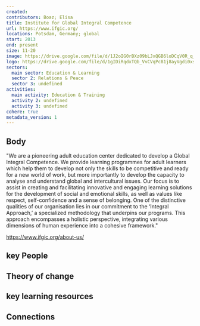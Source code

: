 ```yaml
---
created:
contributors: Boaz; Elisa
title: Institute for Global Integral Competence
url: https://www.ifgic.org/
locations: Potsdam, Germany; global
start: 2013
end: present
size: 11-20
image: https://drive.google.com/file/d/1J2oIG0rBXz09bLJxQGB6loDCqV0R_q_h/view?usp=drive_link
logo: https://drive.google.com/file/d/1gIDiRqdxTQb_VvCVqPc81j8ayVgdi0xs/view?usp=drive_link
sectors:
  main sector: Education & Learning
  sector 2: Relations & Peace
  sector 3: undefined
activities: 
  main activity: Education & Training
  activity 2: undefined
  activity 3: undefined
cohere: true
metadata_version: 1
---
```



## Body

"We are a pioneering adult education center dedicated to develop a Global Integral Competence. We provide learning programmes for adult learners which help them to develop not only the skills to be competitive and ready for a new world of work, but more importantly to develop the capacity to analyse and understand global and intercultural issues. Our focus is to assist in creating and facilitating innovative and engaging learning solutions for the development of social and emotional skills, as well as values like respect, self-confidence and a sense of belonging. One of the distinctive qualities of our organisation lies in our commitment to the ‘Integral Approach,’ a specialized methodology that underpins our programs. This approach encompasses a holistic perspective, integrating various dimensions of human experience into a cohesive framework."

https://www.ifgic.org/about-us/

## key People



## Theory of change



## key learning resources



## Connections



